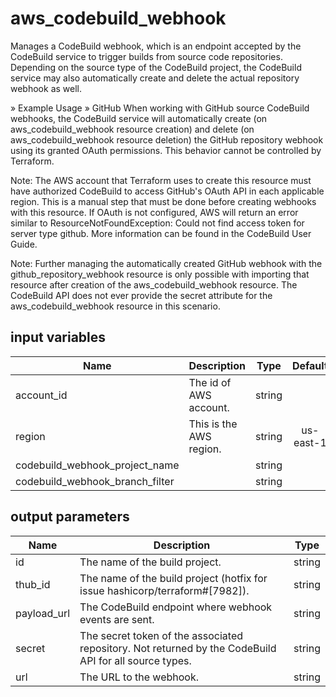 # aws_codebuild_webhook

Manages a CodeBuild webhook, which is an endpoint accepted by the CodeBuild service to trigger builds from source code repositories. Depending on the source type of the CodeBuild project, the CodeBuild service may also automatically create and delete the actual repository webhook as well.

» Example Usage
» GitHub
When working with GitHub source CodeBuild webhooks, the CodeBuild service will automatically create (on aws_codebuild_webhook resource creation) and delete (on aws_codebuild_webhook resource deletion) the GitHub repository webhook using its granted OAuth permissions. This behavior cannot be controlled by Terraform.

Note: The AWS account that Terraform uses to create this resource must have authorized CodeBuild to access GitHub's OAuth API in each applicable region. This is a manual step that must be done before creating webhooks with this resource. If OAuth is not configured, AWS will return an error similar to ResourceNotFoundException: Could not find access token for server type github. More information can be found in the CodeBuild User Guide.

Note: Further managing the automatically created GitHub webhook with the github_repository_webhook resource is only possible with importing that resource after creation of the aws_codebuild_webhook resource. The CodeBuild API does not ever provide the secret attribute for the aws_codebuild_webhook resource in this scenario.

## input variables

| Name | Description | Type | Default | Required |
|------|-------------|:----:|:-----:|:-----:|
|account_id|The id of AWS account.|string||Yes|
|region|This is the AWS region.|string|us-east-1|Yes|
|codebuild_webhook_project_name||string||Yes|
|codebuild_webhook_branch_filter||string||Yes|

## output parameters

| Name | Description | Type |
|------|-------------|:----:|
|id|The name of the build project.|string|
|thub_id|The name of the build project (hotfix for issue hashicorp/terraform#[7982]).|string|
|payload_url|The CodeBuild endpoint where webhook events are sent.|string|
|secret|The secret token of the associated repository. Not returned by the CodeBuild API for all source types.|string|
|url|The URL to the webhook.|string|
